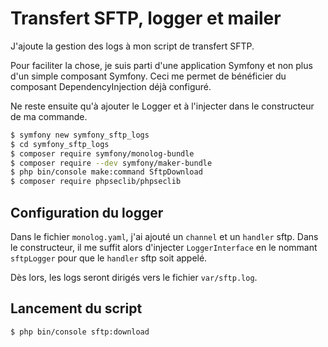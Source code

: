 # Transfert SFTP, logger et mailer

J'ajoute la gestion des logs à mon script de transfert SFTP.

Pour faciliter la chose, je suis parti d'une application Symfony et non plus d'un simple composant Symfony.
Ceci me permet de bénéficier du composant DependencyInjection déjà configuré.

Ne reste ensuite qu'à ajouter le Logger et à l'injecter dans le constructeur de ma commande.

```bash
$ symfony new symfony_sftp_logs
$ cd symfony_sftp_logs
$ composer require symfony/monolog-bundle
$ composer require --dev symfony/maker-bundle
$ php bin/console make:command SftpDownload
$ composer require phpseclib/phpseclib
```

## Configuration du logger

Dans le fichier `monolog.yaml`, j'ai ajouté un `channel` et un `handler` sftp.
Dans le constructeur, il me suffit alors d'injecter `LoggerInterface` en le nommant `sftpLogger` pour que le `handler` sftp soit appelé.

Dès lors, les logs seront dirigés vers le fichier `var/sftp.log`.

## Lancement du script

```bash
$ php bin/console sftp:download
```